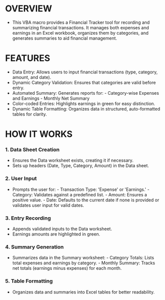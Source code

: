 # OVERVIEW
- This VBA macro provides a Financial Tracker tool for recording and summarizing financial transactions. It manages both expenses and earnings in an Excel workbook, organizes them by categories, and generates summaries to aid financial management.

# FEATURES
- Data Entry: Allows users to input financial transactions (type, category, amount, and date).
- Dynamic Category Validation: Ensures that categories are valid before entry.
- Automated Summary: Generates reports for:
        - Category-wise Expenses and Earnings
        - Monthly Net Summary
- Color-coded Entries: Highlights earnings in green for easy distinction.
- Dynamic Table Formatting: Organizes data in structured, auto-formatted tables for clarity.

# HOW IT WORKS
### 1. Data Sheet Creation
- Ensures the Data worksheet exists, creating it if necessary.
- Sets up headers (Date, Type, Category, Amount) in the Data sheet.
### 2. User Input
- Prompts the user for:
        - Transaction Type: 'Expense' or 'Earnings.'
        - Category: Validates against a predefined list.
        - Amount: Ensures a positive value.
        - Date: Defaults to the current date if none is provided or validates user input for valid dates.
### 3. Entry Recording
- Appends validated inputs to the Data worksheet.
- Earnings amounts are highlighted in green.
### 4. Summary Generation
- Summarizes data in the Summary worksheet:
        - Category Totals: Lists total expenses and earnings by category.
        - Monthly Summary: Tracks net totals (earnings minus expenses) for each month.
### 5. Table Formatting
- Organizes data and summaries into Excel tables for better readability.
